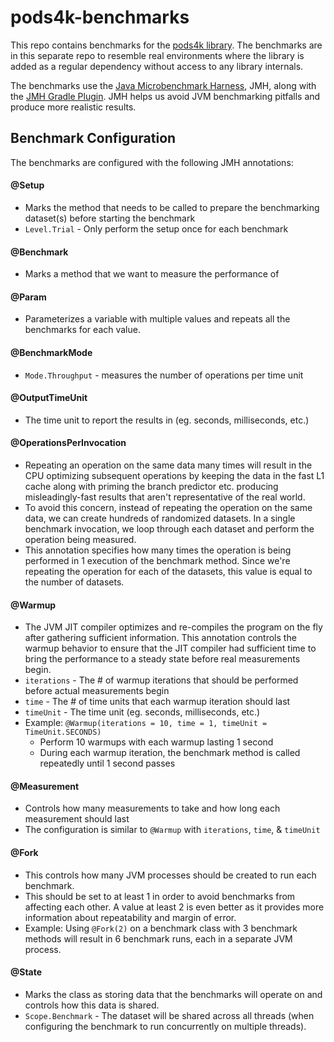 # pods4k-benchmarks

This repo contains benchmarks for the [pods4k library](https://github.com/daniel-rusu/pods4k). The benchmarks are in
this separate repo to resemble real environments where the library is added as a regular dependency without access to
any library internals.

The benchmarks use the [Java Microbenchmark Harness](https://github.com/openjdk/jmh), JMH, along with
the [JMH Gradle Plugin](https://github.com/melix/jmh-gradle-plugin). JMH helps us avoid JVM benchmarking pitfalls
and produce more realistic results.

## Benchmark Configuration

The benchmarks are configured with the following JMH annotations:

#### @Setup

* Marks the method that needs to be called to prepare the benchmarking dataset(s) before starting the benchmark
* `Level.Trial` - Only perform the setup once for each benchmark

#### @Benchmark

* Marks a method that we want to measure the performance of

#### @Param

* Parameterizes a variable with multiple values and repeats all the benchmarks for each value.

#### @BenchmarkMode

* `Mode.Throughput` - measures the number of operations per time unit

#### @OutputTimeUnit

* The time unit to report the results in (eg. seconds, milliseconds, etc.)

#### @OperationsPerInvocation

* Repeating an operation on the same data many times will result in the CPU optimizing subsequent operations by keeping
  the data in the fast L1 cache along with priming the branch predictor etc. producing misleadingly-fast results that
  aren't representative of the real world.
* To avoid this concern, instead of repeating the operation on the same data, we can create hundreds of randomized
  datasets. In a single benchmark invocation, we loop through each dataset and perform the operation being measured.
* This annotation specifies how many times the operation is being performed in 1 execution of the benchmark method.
  Since we're repeating the operation for each of the datasets, this value is equal to the number of datasets.

#### @Warmup

* The JVM JIT compiler optimizes and re-compiles the program on the fly after gathering sufficient information. This
  annotation controls the warmup behavior to ensure that the JIT compiler had sufficient time to bring the performance
  to a steady state before real measurements begin.
* `iterations` - The # of warmup iterations that should be performed before actual measurements begin
* `time` - The # of time units that each warmup iteration should last
* `timeUnit` - The time unit (eg. seconds, milliseconds, etc.)
* Example: `@Warmup(iterations = 10, time = 1, timeUnit = TimeUnit.SECONDS)`
    * Perform 10 warmups with each warmup lasting 1 second
    * During each warmup iteration, the benchmark method is called repeatedly until 1 second passes

#### @Measurement

* Controls how many measurements to take and how long each measurement should last
* The configuration is similar to `@Warmup` with `iterations`, `time`, & `timeUnit`

#### @Fork

* This controls how many JVM processes should be created to run each benchmark.
* This should be set to at least 1 in order to avoid benchmarks from affecting each other. A value at least 2 is even
  better as it provides more information about repeatability and margin of error.
* Example: Using `@Fork(2)` on a benchmark class with 3 benchmark methods will result in 6 benchmark runs, each in a
  separate JVM process.

#### @State

* Marks the class as storing data that the benchmarks will operate on and controls how this data is shared.
* `Scope.Benchmark` - The dataset will be shared across all threads (when configuring the benchmark to run concurrently
  on multiple threads).
